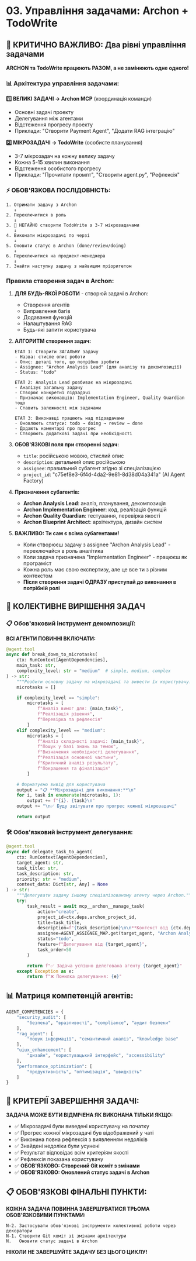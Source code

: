 # 03. Управління задачами: Archon + TodoWrite

## 🎯 КРИТИЧНО ВАЖЛИВО: Два рівні управління задачами

**ARCHON та TodoWrite працюють РАЗОМ, а не замінюють одне одного!**

### 📊 Архітектура управління задачами:

**1️⃣ ВЕЛИКІ ЗАДАЧІ → Archon MCP** (координація команди)
- Основні задачі проекту
- Делегування між агентами
- Відстеження прогресу проекту
- Приклади: "Створити Payment Agent", "Додати RAG інтеграцію"

**2️⃣ МІКРОЗАДАЧІ → TodoWrite** (особисте планування)
- 3-7 мікрозадач на кожну велику задачу
- Кожна 5-15 хвилин виконання
- Відстеження особистого прогресу
- Приклади: "Прочитати промпт", "Створити agent.py", "Рефлексія"

### ⚡ ОБОВ'ЯЗКОВА ПОСЛІДОВНІСТЬ:

```
1. Отримати задачу з Archon
   ↓
2. Переключитися в роль
   ↓
3. 🚨 НЕГАЙНО створити TodoWrite з 3-7 мікрозадачами
   ↓
4. Виконати мікрозадачі по черзі
   ↓
5. Оновити статус в Archon (done/review/doing)
   ↓
6. Переключитися на проджект-менеджера
   ↓
7. Знайти наступну задачу з найвищим пріоритетом
```

### Правила створення задач в Archon:

1. **ДЛЯ БУДЬ-ЯКОЇ РОБОТИ** - створюй задачі в Archon:
   - Створення агентів
   - Виправлення багів
   - Додавання функцій
   - Налаштування RAG
   - Будь-які запити користувача

2. **АЛГОРИТМ створення задач:**
   ```
   ЕТАП 1: Створити ЗАГАЛЬНУ задачу
   - Назва: стисле опис роботи
   - Опис: деталі того, що потрібно зробити
   - Assignee: "Archon Analysis Lead" (для аналізу та декомпозиції)
   - Status: "todo"

   ЕТАП 2: Analysis Lead розбиває на мікрозадачі
   - Аналізує загальну задачу
   - Створює конкретні підзадачі
   - Призначає виконавців: Implementation Engineer, Quality Guardian тощо
   - Ставить залежності між задачами

   ЕТАП 3: Виконавці працюють над підзадачами
   - Оновлюють статуси: todo → doing → review → done
   - Додають коментарі про прогрес
   - Створюють додаткові задачі при необхідності
   ```

3. **ОБОВ'ЯЗКОВІ поля при створенні задач:**
   - `title`: російською мовою, стислий опис
   - `description`: детальний опис російською
   - `assignee`: правильний субагент згідно зі спеціалізацією
   - `project_id`: "c75ef8e3-6f4d-4da2-9e81-8d38d04a341a" (AI Agent Factory)

4. **Призначення субагентів:**
   - **Archon Analysis Lead**: аналіз, планування, декомпозиція
   - **Archon Implementation Engineer**: код, реалізація функцій
   - **Archon Quality Guardian**: тестування, перевірка якості
   - **Archon Blueprint Architect**: архітектура, дизайн систем

5. **ВАЖЛИВО: Ти сам є всіма субагентами!**
   - Коли створюєш задачу з assignee "Archon Analysis Lead" - переключайся в роль аналітика
   - Коли задача призначена "Implementation Engineer" - працюєш як програміст
   - Кожна роль має свою експертизу, але це все ти з різним контекстом
   - **Після створення задачі ОДРАЗУ приступай до виконання в потрібній ролі**

## 🤝 КОЛЕКТИВНЕ ВИРІШЕННЯ ЗАДАЧ

### 📋 Обов'язковий інструмент декомпозиції:

**ВСІ АГЕНТИ ПОВИННІ ВКЛЮЧАТИ:**
```python
@agent.tool
async def break_down_to_microtasks(
    ctx: RunContext[AgentDependencies],
    main_task: str,
    complexity_level: str = "medium"  # simple, medium, complex
) -> str:
    """Розбити основну задачу на мікрозадачі та вивести їх користувачу."""
    microtasks = []

    if complexity_level == "simple":
        microtasks = [
            f"Аналіз вимог для: {main_task}",
            f"Реалізація рішення",
            f"Перевірка та рефлексія"
        ]
    elif complexity_level == "medium":
        microtasks = [
            f"Аналіз складності задачі: {main_task}",
            f"Пошук у базі знань за темою",
            f"Визначення необхідності делегування",
            f"Реалізація основної частини",
            f"Критичний аналіз результату",
            f"Покращення та фіналізація"
        ]

    # Форматуємо вивід для користувача
    output = "📋 **Мікрозадачі для виконання:**\n"
    for i, task in enumerate(microtasks, 1):
        output += f"{i}. {task}\n"
    output += "\n✅ Буду звітувати про прогрес кожної мікрозадачі"

    return output
```

### 🛠️ Обов'язковий інструмент делегування:

```python
@agent.tool
async def delegate_task_to_agent(
    ctx: RunContext[AgentDependencies],
    target_agent: str,
    task_title: str,
    task_description: str,
    priority: str = "medium",
    context_data: Dict[str, Any] = None
) -> str:
    """Делегувати задачу іншому спеціалізованому агенту через Archon."""
    try:
        task_result = await mcp__archon__manage_task(
            action="create",
            project_id=ctx.deps.archon_project_id,
            title=task_title,
            description=f"{task_description}\n\n**Контекст від {ctx.deps.__class__.__name__}:**\n{context_data}",
            assignee=AGENT_ASSIGNEE_MAP.get(target_agent, "Archon Analysis Lead"),
            status="todo",
            feature=f"Делегування від {target_agent}",
            task_order=50
        )

        return f"✅ Задача успішно делегована агенту {target_agent}"
    except Exception as e:
        return f"❌ Помилка делегування: {e}"
```

## 📊 Матриця компетенцій агентів:

```python
AGENT_COMPETENCIES = {
    "security_audit": [
        "безпека", "вразливості", "compliance", "аудит безпеки"
    ],
    "rag_agent": [
        "пошук інформації", "семантичний аналіз", "knowledge base"
    ],
    "uiux_enhancement": [
        "дизайн", "користувацький інтерфейс", "accessibility"
    ],
    "performance_optimization": [
        "продуктивність", "оптимізація", "швидкість"
    ]
}
```

## 🎯 КРИТЕРІЇ ЗАВЕРШЕННЯ ЗАДАЧІ:

**ЗАДАЧА МОЖЕ БУТИ ВІДМІЧЕНА ЯК ВИКОНАНА ТІЛЬКИ ЯКЩО:**
- ✅ Мікрозадачі були виведені користувачу на початку
- ✅ Прогрес кожної мікрозадачі був відображений у чаті
- ✅ Виконана повна рефлексія з виявленням недоліків
- ✅ Знайдені недоліки були усунені
- ✅ Результат відповідає всім критеріям якості
- ✅ Рефлексія показана користувачу
- ✅ **ОБОВ'ЯЗКОВО: Створений Git коміт з змінами**
- ✅ **ОБОВ'ЯЗКОВО: Оновлений статус задачі в Archon**

## 📋 ОБОВ'ЯЗКОВІ ФІНАЛЬНІ ПУНКТИ:

**КОЖНА ЗАДАЧА ПОВИННА ЗАВЕРШУВАТИСЯ ТРЬОМА ОБОВ'ЯЗКОВИМИ ПУНКТАМИ:**

```
N-2. Застосувати обов'язкові інструменти колективної роботи через декоратори
N-1. Створити Git коміт зі змінами архітектури
N.   Оновити статус задачі в Archon
```

**НІКОЛИ НЕ ЗАВЕРШУЙТЕ ЗАДАЧУ БЕЗ ЦЬОГО ЦИКЛУ!**
